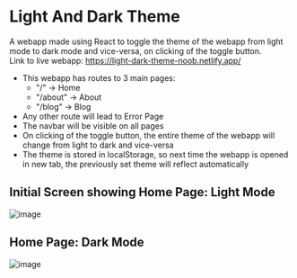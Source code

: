 # Light And Dark Theme

A webapp made using React to toggle the theme of the webapp from light mode to dark mode and vice-versa, on clicking of the toggle button.  
Link to live webapp: https://light-dark-theme-noob.netlify.app/
- This webapp has routes to 3 main pages:
  - "/" -> Home
  - "/about" -> About
  - "/blog" -> Blog
- Any other route will lead to Error Page
- The navbar will be visible on all pages
- On clicking of the toggle button, the entire theme of the webapp will change from light to dark and vice-versa
- The theme is stored in localStorage, so next time the webapp is opened in new tab, the previously set theme will reflect automatically

## Initial Screen showing Home Page: Light Mode
![image](https://github.com/user-attachments/assets/d9ae550d-d564-4df7-857b-cedc9bd8842e)

## Home Page: Dark Mode
![image](https://github.com/user-attachments/assets/abe865ec-a3af-44e3-9491-cf2249b25ce7)
